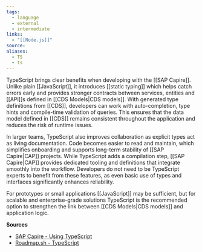 ```yaml
---
tags:
  - language
  - external
  - intermediate
links:
  - "[[Node.js]]"
source:
aliases:
  - TS
  - ts
---
```

TypeScript brings clear benefits when developing with the [[SAP Capire]]. Unlike plain [[JavaScript]], it introduces [[static typing]] which helps catch errors early and provides stronger contracts between services, entities and [[API]]s defined in [[CDS Models|CDS models]]. With generated type definitions from [[CDS]], developers can work with auto-completion, type hints and compile-time validation of queries. This ensures that the data model defined in [[CDS]] remains consistent throughout the application and reduces the risk of runtime issues.

In larger teams, TypeScript also improves collaboration as explicit types act as living documentation. Code becomes easier to read and maintain, which simplifies onboarding and supports long-term stability of [[SAP Capire|CAP]] projects. While TypeScript adds a compilation step, [[SAP Capire|CAP]] provides dedicated tooling and definitions that integrate smoothly into the workflow. Developers do not need to be TypeScript experts to benefit from these features, as even basic use of types and interfaces significantly enhances reliability.

For prototypes or small applications [[JavaScript]] may be sufficient, but for scalable and enterprise-grade solutions TypeScript is the recommended option to strengthen the link between [[CDS Models|CDS models]] and application logic.

**Sources**
- [SAP Capire - Using TypeScript](https://cap.cloud.sap/docs/node.js/typescript#using-typescript)
- [Roadmap.sh - TypeScript](https://roadmap.sh/typescript)